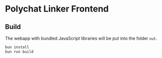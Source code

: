 # Polychat Linker Frontend

## Build

The webapp with bundled JavaScript libraries will be put into the folder `out`.

```bash
bun install
bun run build
```
